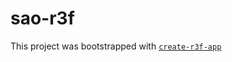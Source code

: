 # sao-r3f

This project was bootstrapped with [`create-r3f-app`](https://github.com/RenaudROHLINGER/create-r3f-app)